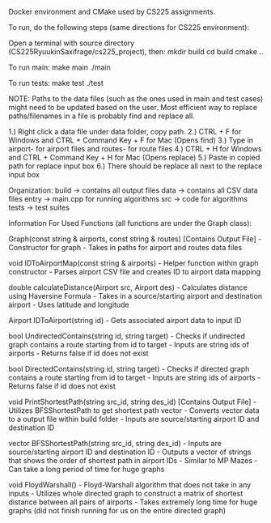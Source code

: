 Docker environment and CMake used by CS225 assignments.

To run, do the following steps (same directions for CS225 environment):

Open a terminal with source directory (CS225RyuukinSaxifrage/cs225_project), then: 
mkdir build
cd build
cmake ..

To run main:
make main 
./main

To run tests:
make test
./test

NOTE: Paths to the data files (such as the ones used in main and test cases) might need to be updated based on the user.
Most efficient way to replace paths/filenames in a file is probably find and replace all.

1.) Right click a data file under data folder, copy path.
2.) CTRL + F for Windows and CTRL + Command Key + F for Mac (Opens find)
3.) Type in airport- for airport files and routes- for route files
4.) CTRL + H for Windows and CTRL + Command Key + H for Mac (Opens replace)
5.) Paste in copied path for replace input box
6.) There should be replace all next to the replace input box

Organization:
build -> contains all output files 
data -> contains all CSV data files
entry -> main.cpp for running algorithms
src -> code for algorithms
tests -> test suites

Information For Used Functions (all functions are under the Graph class):

Graph(const string & airports, const string & routes) [Contains Output File]
    - Constructor for graph
    - Takes in paths for airport and routes data files

void IDToAirportMap(const string & airports)
    - Helper function within graph constructor
    - Parses airport CSV file and creates ID to airport data mapping

double calculateDistance(Airport src, Airport des) 
    - Calculates distance using Haversine Formula
    - Takes in a source/starting airport and destination airport
    - Uses latitude and longitude

Airport IDToAirport(string id)
    - Gets associated airport data to input ID

bool UndirectedContains(string id, string target)
    - Checks if undirected graph contains a route starting from id to target
    - Inputs are string ids of airports
    - Returns false if id does not exist

bool DirectedContains(string id, string target)
    - Checks if directed graph contains a route starting from id to target
    - Inputs are string ids of airports
    - Returns false if id does not exist

void PrintShortestPath(string src_id, string des_id) [Contains Output File]
    - Utilizes BFSShortestPath to get shortest path vector
    - Converts vector data to a output file within build folder
    - Inputs are source/starting airport ID and destination ID
    
vector<string> BFSShortestPath(string src_id, string des_id)
    - Inputs are source/starting airport ID and destination ID
    - Outputs a vector of strings that shows the order of shortest path in airport IDs
    - Similar to MP Mazes
    - Can take a long period of time for huge graphs

void FloydWarshall()
    - Floyd-Warshall algorithm that does not take in any inputs
    - Utilizes whole directed graph to construct a matrix of shortest distance between all pairs of airports
    - Takes extremely long time for huge graphs (did not finish running for us on the entire directed graph)



